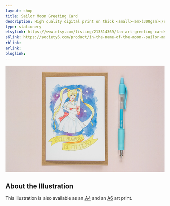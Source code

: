 ```yaml
---
layout: shop
title: Sailor Moon Greeting Card
description: High quality digital print on thick <small><em>(300gsm)</em></small> silk card. Blank inside, with logo on back. Comes with a kraft envelope, in a protective cello bag.<br><br>A6 in size <small><em>(14.8 x 10.5cm or 4.1 x 5.8in)</em></small>
type: stationery
etsylink: https://www.etsy.com/listing/213514369/fan-art-greeting-cards-select-who-you
s6link: https://society6.com/product/in-the-name-of-the-moon--sailor-moon_print#1=45
rblink: 
arlink: 
bloglink: 
---
```


<div class="carosel">
    <img src="/assets/shop/fanart-sailor-moon-greeting-card.jpg" alt="&quot;You'll Always be my Hero&quot; - Greeting Card with a printed illustration of Sailor Moon / Usagi Tsukino from the manga / anime Sailor Moon, made by A Rose Cast" title="&quot;You'll Always be my Hero&quot; - Greeting Card with a printed illustration of Sailor Moon / Usagi Tsukino from the manga / anime Sailor Moon, hand-made by @arosecast">
</div>

<h2>About the Illustration</h2>


This illustration is also available as an [A4](/shop/fanart-sailor-moon-a4-art-print.html) and an [A6]() art print.